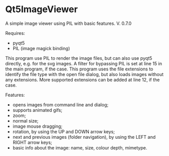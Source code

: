 # Qt5ImageViewer
A simple image viewer using PIL with basic features. V. 0.7.0

Requires:
- pyqt5
- PIL (image magick binding)

This program use PIL to render the image files, but can also use pyqt5 directly, e.g. for the svg images. A filter for bypassing PIL is set at line 15 in the main program, if the case. This program uses the file extensions to identify the file type with the open file dialog, but also loads images without any extensions. More supported extensions can be added at line 12, if the case.

Features:
- opens images from command line and dialog;
- supports animated gifs;
- zoom;
- normal size;
- image mouse dragging;
- rotation, by using the UP and DOWN arrow keys;
- next and previous images (folder navigation), by using the LEFT and RIGHT arrow keys;
- basic info about the image: name, size, colour depth, mimetype.

